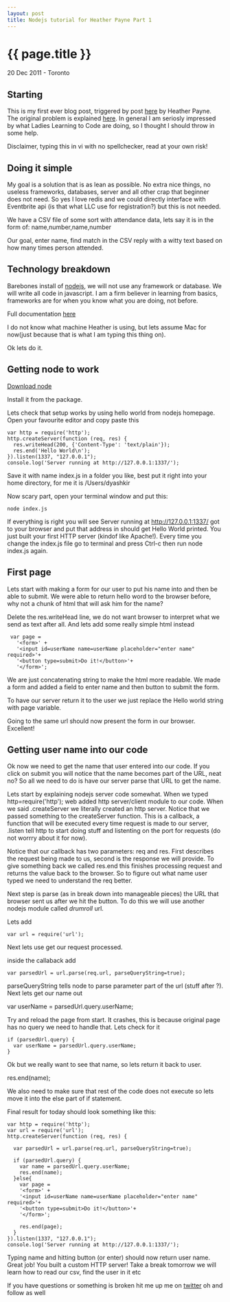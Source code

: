 ```yaml
---
layout: post
title: Nodejs tutorial for Heather Payne Part 1
---
```


{{ page.title }}
================

<p class="meta">20 Dec 2011 - Toronto</p>

Starting
--------

This is my first ever blog post, triggered by post [here](http://heatherpayne.ca/admission-my-project-is-too-hard) by Heather Payne. The original problem is explained [here](http://heatherpayne.ca/this-is-what-im-going-to-build). In general I am seriosly impressed by what Ladies Learning to Code are doing, so I thought I should throw in some help.

Disclaimer, typing this in vi with no spellchecker, read at your own risk!

Doing it simple
---------------

My goal is a solution that is as lean as possible. No extra nice things, no useless frameworks, databases, server and all other crap that beginner does not need. So yes I love redis and we could directly interface with Eventbrite api (is that what LLC use for registration?) but this is not needed.

We have a CSV file of some sort with attendance data, lets say it is in the form of:
    name,number,name,number

Our goal, enter name, find match in the CSV reply with a witty text based on how many times person attended.

Technology breakdown
--------------------

Barebones install of [nodejs](http://nodejs.org/), we will not use any framework or database. We will write all code in javascript. I am a firm believer in learning from basics, frameworks are for when you know what you are doing, not before.

Full documentation [here](http://nodejs.org/docs/v0.6.6/api/index.html)

I do not know what machine Heather is using, but lets assume Mac for now(just because that is what I am typing this thing on).

Ok lets do it.

Getting node to work
--------------------

[Download node](http://nodejs.org/#download)

Install it from the package.

Lets check that setup works by using hello world from nodejs homepage. Open your favourite editor and copy paste this

    var http = require('http');
    http.createServer(function (req, res) {
      res.writeHead(200, {'Content-Type': 'text/plain'});
      res.end('Hello World\n');
    }).listen(1337, "127.0.0.1");
    console.log('Server running at http://127.0.0.1:1337/');

Save it with name index.js in a folder you like, best put it right into your home directory, for me it is /Users/dyashkir 

Now scary part, open your terminal window and put this:

    node index.js

If everything is right you will see Server running at http://127.0.0.1:1337/ got to your browser and put that address in should get Hello World printed. You just built your first HTTP server (kindof like Apache!). Every time you change the index.js file go to terminal and press Ctrl-c then run node index.js again.

First page
----------

Lets start with making a form for our user to put his name into and then be able to submit. We were able to return hello word to the browser before, why not a chunk of html that will ask him for the name?


Delete the res.writeHead line, we do not want browser to interpret what we send as text after all. And lets add some really simple html instead

     var page = 
       '<form>' +
       '<input id=userName name=userName placeholder="enter name" required>'+
       '<button type=submit>Do it!</button>'+
       '</form>';

We are just concatenating string to make the html more readable. We made a form and added a field to enter name and then button to submit the form.

To have our server return it to the user we just replace the Hello world string with page variable.

Going to the same url should now present the form in our browser. Excellent!

Getting user name into our code
-------------------------------

Ok now we need to get the name that user entered into our code. If you click on submit you will notice that the name becomes part of the URL, neat no? So all we need to do is have our server parse that URL to get the name.

Lets start by explaining nodejs server code somewhat. When we typed 
    http=require('http'); 
web added http server/client module to our code. When we said 
    .createServer 
we literally created an http server. Notice that we passed something to the createServer function. This is a callback, a function that will be executed every time request is made to our server,
    .listen 
tell http to start doing stuff and listenting on the port for requests (do not worrry about it for now). 

Notice that our callback has two parameters: req and res. First describes the request being made to us, second is the response we will provide. To give something back we called res.end this finishes processing request and returns the value back to the browser. So to figure out what name user typed we need to understand the req better.

Next step is parse (as in break down into manageable pieces) the URL that browser sent us after we hit the button. To do this we will use another nodejs module called *drumroll* url.

Lets add

    var url = require('url');

Next lets use get our request processed.

inside the callaback add

    var parsedUrl = url.parse(req.url, parseQueryString=true);

parseQueryString tells node to parse parameter part of the url (stuff after ?). Next lets get our name out

   var userName = parsedUrl.query.userName;

Try and reload the page from start. It crashes, this is because original page has no query we need to handle that. Lets check for it

    if (parsedUrl.query) {
      var userName = parsedUrl.query.userName;
    }

Ok but we really want to see that name, so lets return it back to user.

   res.end(name);

We also need to make sure that rest of the code does not execute so lets move it into the else part of if statement.

Final result for today should look something like this:

    var http = require('http');
    var url = require('url');
    http.createServer(function (req, res) {
  
      var parsedUrl = url.parse(req.url, parseQueryString=true);

      if (parsedUrl.query) {
        var name = parsedUrl.query.userName;
        res.end(name);
      }else{
        var page = 
        '<form>' +
        '<input id=userName name=userName placeholder="enter name" required>'+
        '<button type=submit>Do it!</button>'+
        '</form>';
    
        res.end(page);
      }
    }).listen(1337, "127.0.0.1");
    console.log('Server running at http://127.0.0.1:1337/');

Typing name and hitting button (or enter) should now return user name. Great job! You built a custom HTTP server! Take a break tomorrow we will learn how to read our csv, find the user in it etc

If you have questions or something is broken hit me up me on [twitter](https://twitter.com/#!/dyashkir) oh and follow as well
